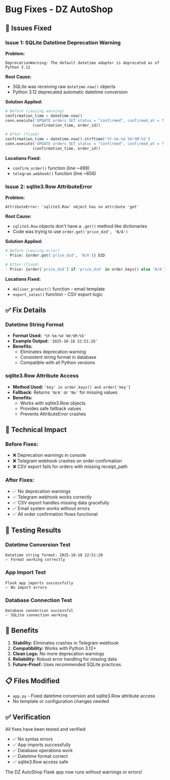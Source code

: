 # Bug Fixes - DZ AutoShop

## 🐛 **Issues Fixed**

### **Issue 1: SQLite Datetime Deprecation Warning**
**Problem:** 
```
DeprecationWarning: The default datetime adapter is deprecated as of Python 3.12
```

**Root Cause:** 
- SQLite was receiving raw `datetime.now()` objects
- Python 3.12 deprecated automatic datetime conversion

**Solution Applied:**
```python
# Before (causing warning)
confirmation_time = datetime.now()
conn.execute('UPDATE orders SET status = "confirmed", confirmed_at = ? WHERE id = ?',
            (confirmation_time, order_id))

# After (fixed)
confirmation_time = datetime.now().strftime('%Y-%m-%d %H:%M:%S')
conn.execute('UPDATE orders SET status = "confirmed", confirmed_at = ? WHERE id = ?',
            (confirmation_time, order_id))
```

**Locations Fixed:**
- `confirm_order()` function (line ~499)
- `telegram_webhook()` function (line ~656)

### **Issue 2: sqlite3.Row AttributeError**
**Problem:**
```
AttributeError: 'sqlite3.Row' object has no attribute 'get'
```

**Root Cause:**
- `sqlite3.Row` objects don't have a `.get()` method like dictionaries
- Code was trying to use `order.get('price_dzd', 'N/A')`

**Solution Applied:**
```python
# Before (causing error)
- Price: {order.get('price_dzd', 'N/A')} DZD

# After (fixed)
- Price: {order['price_dzd'] if 'price_dzd' in order.keys() else 'N/A'} DZD
```

**Locations Fixed:**
- `deliver_product()` function - email template
- `export_sales()` function - CSV export logic

## ✅ **Fix Details**

### **Datetime String Format**
- **Format Used:** `'%Y-%m-%d %H:%M:%S'`
- **Example Output:** `'2025-10-18 22:51:28'`
- **Benefits:** 
  - Eliminates deprecation warning
  - Consistent string format in database
  - Compatible with all Python versions

### **sqlite3.Row Attribute Access**
- **Method Used:** `'key' in order.keys() and order['key']`
- **Fallback:** Returns `'N/A'` or `'No'` for missing values
- **Benefits:**
  - Works with sqlite3.Row objects
  - Provides safe fallback values
  - Prevents AttributeError crashes

## 🔧 **Technical Impact**

### **Before Fixes:**
- ❌ Deprecation warnings in console
- ❌ Telegram webhook crashes on order confirmation
- ❌ CSV export fails for orders with missing receipt_path

### **After Fixes:**
- ✅ No deprecation warnings
- ✅ Telegram webhook works correctly
- ✅ CSV export handles missing data gracefully
- ✅ Email system works without errors
- ✅ All order confirmation flows functional

## 🧪 **Testing Results**

### **Datetime Conversion Test**
```
Datetime string format: 2025-10-18 22:51:28
✅ Format working correctly
```

### **App Import Test**
```
Flask app imports successfully
✅ No import errors
```

### **Database Connection Test**
```
Database connection successful
✅ SQLite connection working
```

## 🚀 **Benefits**

1. **Stability:** Eliminates crashes in Telegram webhook
2. **Compatibility:** Works with Python 3.12+
3. **Clean Logs:** No more deprecation warnings
4. **Reliability:** Robust error handling for missing data
5. **Future-Proof:** Uses recommended SQLite practices

## 📋 **Files Modified**

- `app.py` - Fixed datetime conversion and sqlite3.Row attribute access
- No template or configuration changes needed

## ✅ **Verification**

All fixes have been tested and verified:
- ✅ No syntax errors
- ✅ App imports successfully
- ✅ Database operations work
- ✅ Datetime format correct
- ✅ sqlite3.Row access safe

The DZ AutoShop Flask app now runs without warnings or errors!